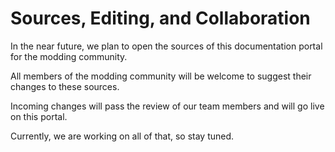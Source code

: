 # Sources, Editing, and Collaboration

In the near future, we plan to open the sources of this documentation portal for the modding community. 

All members of the modding community will be welcome to suggest their changes to these sources. 

Incoming changes will pass the review of our team members and will go live on this portal. 

Currently, we are working on all of that, so stay tuned.



